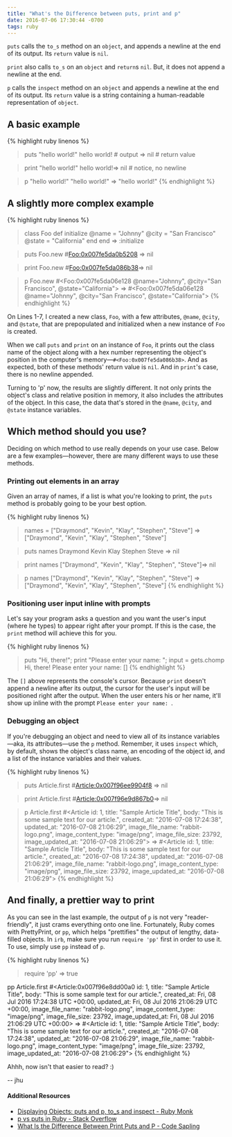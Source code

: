 ```yaml
---
title: "What's the Difference between puts, print and p"
date: 2016-07-06 17:30:44 -0700
tags: ruby
---
```


`puts` calls the `to_s` method on an `object`, and appends a newline at the end of its output. Its `return` value is `nil`.

`print` also calls `to_s` on an `object` and `return`s `nil`. But, it does not append a newline at the end.

`p` calls the `inspect` method on an `object` and appends a newline at the end of its output. Its `return` value is a string containing a human-readable representation of `object`.

## A basic example

{% highlight ruby linenos %}
> puts "hello world!"
hello world!             # output
=> nil                   # return value

> print "hello world!"
hello world!=> nil       # notice, no newline

> p "hello world!"
"hello world!"
=> "hello world!"
{% endhighlight %}

## A slightly more complex example

{% highlight ruby linenos %}
> class Foo
>   def initialize
>     @name = "Johnny"
>     @city = "San Francisco"
>     @state = "California"
>   end
> end
=> :initialize

> puts Foo.new
#<Foo:0x007fe5da0b5208>
=> nil

> print Foo.new
#<Foo:0x007fe5da086b38>=> nil

> p Foo.new
#<Foo:0x007fe5da06e128 @name="Johnny", @city="San Francisco", @state="California">
=> #<Foo:0x007fe5da06e128 @name="Johnny", @city="San Francisco", @state="California">
{% endhighlight %}

On Lines 1-7, I created a new class, `Foo`, with a few attributes, `@name`, `@city`, and `@state`, that are prepopulated and initialized when a new instance of `Foo` is created.

When we call `puts` and `print` on an instance of `Foo`, it prints out the class name of the object along with a hex number representing the object's position in the computer's memory—`#<Foo:0x007fe5da086b38>`. And as expected, both of these methods' return value is `nil`. And in `print`'s case, there is no newline appended.

Turning to 'p' now, the results are slightly different. It not only prints the object's class and relative position in memory, it also includes the attributes of the object. In this case, the data that's stored in the `@name`, `@city`, and `@state` instance variables.

## Which method should you use?

Deciding on which method to use really depends on your use case.
Below are a few examples—however, there are many different ways to use these methods.

### Printing out elements in an array

Given an array of names, if a list is what you're looking to print, the `puts` method is probably going to be your best option.

{% highlight ruby linenos %}
> names = ["Draymond", "Kevin", "Klay", "Stephen", "Steve"]
=> ["Draymond", "Kevin", "Klay", "Stephen", "Steve"]

> puts names
Draymond
Kevin
Klay
Stephen
Steve
=> nil

> print names
["Draymond", "Kevin", "Klay", "Stephen", "Steve"]=> nil

> p names
["Draymond", "Kevin", "Klay", "Stephen", "Steve"]
=> ["Draymond", "Kevin", "Klay", "Stephen", "Steve"]
{% endhighlight %}

### Positioning user input inline with prompts

Let's say your program asks a question and you want the user's input (where he types) to appear right after your prompt. If this is the case, the `print` method will achieve this for you.

{% highlight ruby linenos %}
> puts "Hi, there!";
  print "Please enter your name: ";
  input = gets.chomp
Hi, there!
Please enter your name: []
{% endhighlight %}

The `[]` above represents the console's cursor. Because `print` doesn't append a newline after its output, the cursor for the user's input will be positioned right after the output. When the user enters his or her name, it'll show up inline with the prompt `Please enter your name: `.


### Debugging an object

If you're debugging an object and need to view all of its instance variables—aka, its attributes—use the `p` method. Remember, it uses `inspect` which, by default, shows the object's class name, an encoding of the object id, and a list of the instance variables and their values.

{% highlight ruby linenos %}
> puts Article.first
#<Article:0x007f96ee9904f8>
=> nil

> print Article.first
#<Article:0x007f96e9d867b0>=> nil

> p Article.first
#<Article id: 1, title: "Sample Article Title", body: "This is some sample text for our article.", created_at: "2016-07-08 17:24:38", updated_at: "2016-07-08 21:06:29", image_file_name: "rabbit-logo.png", image_content_type: "image/png", image_file_size: 23792, image_updated_at: "2016-07-08 21:06:29">
=> #<Article id: 1, title: "Sample Article Title", body: "This is some sample text for our article.", created_at: "2016-07-08 17:24:38", updated_at: "2016-07-08 21:06:29", image_file_name: "rabbit-logo.png", image_content_type: "image/png", image_file_size: 23792, image_updated_at: "2016-07-08 21:06:29">
{% endhighlight %}


## And finally, a prettier way to print

As you can see in the last example, the output of `p` is not very "reader-friendly", it just crams everything onto one line. Fortunately, Ruby comes with PrettyPrint, or `pp`, which helps "prettifies" the output of lengthy, data-filled objects. In `irb`, make sure you run `require 'pp'` first in order to use it. To use, simply use `pp` instead of `p`.

{% highlight ruby linenos %}
> require 'pp'
=> true

pp Article.first
#<Article:0x007f96e8dd00a0
 id: 1,
 title: "Sample Article Title",
 body: "This is some sample text for our article.",
 created_at: Fri, 08 Jul 2016 17:24:38 UTC +00:00,
 updated_at: Fri, 08 Jul 2016 21:06:29 UTC +00:00,
 image_file_name: "rabbit-logo.png",
 image_content_type: "image/png",
 image_file_size: 23792,
 image_updated_at: Fri, 08 Jul 2016 21:06:29 UTC +00:00>
=> #<Article id: 1, title: "Sample Article Title", body: "This is some sample text for our article.", created_at: "2016-07-08 17:24:38", updated_at: "2016-07-08 21:06:29", image_file_name: "rabbit-logo.png", image_content_type: "image/png", image_file_size: 23792, image_updated_at: "2016-07-08 21:06:29">
{% endhighlight %}

Ahhh, now isn't that easier to read? :)

-- jhu

#### Additional Resources

* [Displaying Objects: puts and p, to_s and inspect - Ruby Monk](https://rubymonk.com/learning/books/4-ruby-primer-ascent/chapters/45-more-classes/lessons/108-displaying-objects)
* [p vs puts in Ruby - Stack Overflow](http://stackoverflow.com/questions/1255324/p-vs-puts-in-ruby)
* [What Is the Difference Between Print Puts and P - Code Sapling](http://www.codesapling.com/blog/2014/08/30/what-is-the-difference-between-print-puts-and-p/)
